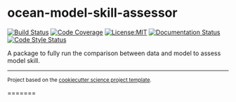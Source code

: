 ocean-model-skill-assessor
==============================
[![Build Status](https://img.shields.io/github/workflow/status/axiom-data-science/model_assessor/Tests?logo=github&style=for-the-badge)](https://github.com/axiom-data-science/model_assessor/actions)
[![Code Coverage](https://img.shields.io/codecov/c/github/axiom-data-science/model_assessor.svg?style=for-the-badge)](https://codecov.io/gh/axiom-data-science/model_assessor)
[![License:MIT](https://img.shields.io/badge/License-MIT-green.svg?style=for-the-badge)](https://opensource.org/licenses/MIT)
[![Documentation Status](https://img.shields.io/readthedocs/model_assessor/latest.svg?style=for-the-badge)](https://model_assessor.readthedocs.io/en/latest/?badge=latest)
[![Code Style Status](https://img.shields.io/github/workflow/status/axiom-data-science/model_assessor/linting%20with%20pre-commit?label=Code%20Style&style=for-the-badge)](https://github.com/axiom-data-science/model_assessor/actions)


A package to fully run the comparison between data and model to assess model skill.

--------

<p><small>Project based on the <a target="_blank" href="https://github.com/jbusecke/cookiecutter-science-project">cookiecutter science project template</a>.</small></p>
=======
